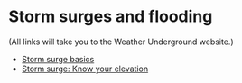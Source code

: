 # Storm surges and flooding

(All links will take you to the Weather Underground website.)

- [Storm surge basics](https://www.wunderground.com/prepare/storm-surge)
- [Storm surge: Know your elevation](https://www.wunderground.com/prepare/hurricane-typhoon)

